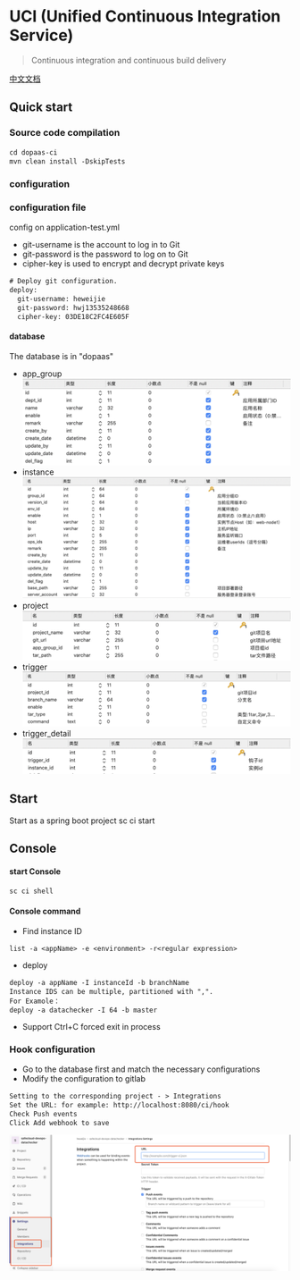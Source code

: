 # UCI (Unified Continuous Integration Service)
> Continuous integration and continuous build delivery

[中文文档](README_CN.md)

## Quick start

### Source code compilation
```
cd dopaas-ci
mvn clean install -DskipTests 
```

### configuration

### configuration file
config on application-test.yml

- git-username is the account to log in to Git
- git-password is the password to log on to Git
- cipher-key is used to encrypt and decrypt private keys
```
# Deploy git configuration.
deploy:
  git-username: heweijie
  git-password: hwj13535248668
  cipher-key: 03DE18C2FC4E605F
```

#### database
The database is in "dopaas"
- app_group
![app_group](shots/app_group.png)
- instance
![instance](shots/instance.png)
- project
![project](shots/project.png)
- trigger
![trigger](shots/trigger.png)
- trigger_detail
![trigger_detail](shots/trigger_detail.png)


## Start
Start as a spring boot project
sc ci start

## Console 

#### start Console
```
sc ci shell
```
#### Console command
- Find instance ID
```
list -a <appName> -e <environment> -r<regular expression>
```
- deploy
```
deploy -a appName -I instanceId -b branchName
Instance IDS can be multiple, partitioned with ",".
For Examole：
deploy -a datachecker -I 64 -b master
```
- Support Ctrl+C forced exit in process


### Hook configuration 
- Go to the database first and match the necessary configurations
- Modify the configuration to gitlab
```
Setting to the corresponding project - > Integrations
Set the URL: for example: http://localhost:8080/ci/hook
Check Push events
Click Add webhook to save
```
![gitlab01](shots/gitlab01.png)


